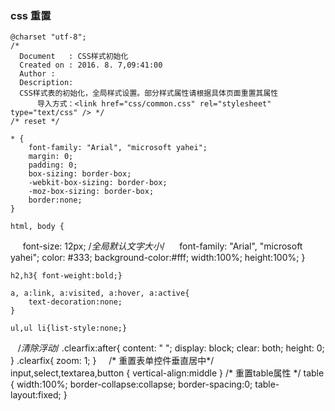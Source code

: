 ### css 重置 ###
	@charset "utf-8";  
	/*  
	  Document   : CSS样式初始化  
	  Created on : 2016. 8. 7,09:41:00  
	  Author :  
	  Description:  
	  CSS样式表的初始化，全局样式设置。部分样式属性请根据具体页面重置其属性  
	      导入方式：<link href="css/common.css" rel="stylesheet" type="text/css" /> */  
	/* reset */  
	
    * {
        font-family: "Arial", "microsoft yahei"; 
        margin: 0; 
        padding: 0; 
        box-sizing: border-box; 
        -webkit-box-sizing: border-box; 
        -moz-box-sizing: border-box; 
        border:none;
    }
    
    html, body {
      font-size: 12px; /*全局默认文字大小*/
      font-family: "Arial", "microsoft yahei";
      color: #333;
      background-color:#fff;
      width:100%;
      height:100%; 
    }
    
    h2,h3{ font-weight:bold;}
    
    a, a:link, a:visited, a:hover, a:active{
        text-decoration:none;
    }
    
    ul,ul li{list-style:none;}
    /*清除浮动*/
    .clearfix:after{
      content: " ";
      display: block;
      clear: both;
      height: 0;
    }
    .clearfix{
      zoom: 1;
    }
     /* 重置表单控件垂直居中*/ 
    input,select,textarea,button {
   	 vertical-align:middle
    } 
    /* 重置table属性 */
    table {
      width:100%;
      border-collapse:collapse;
      border-spacing:0;
      table-layout:fixed;
    }    
    

		
 
